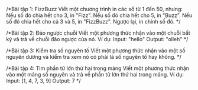 /*Bài tập 1: FizzBuzz
Viết một chương trình in các số từ 1 đến 50, nhưng:
Nếu số đó chia hết cho 3, in "Fizz".
Nếu số đó chia hết cho 5, in "Buzz".
Nếu số đó chia hết cho cả 3 và 5, in "FizzBuzz".
Ngược lại, in chính số đó.
*/

/*Bài tập 2: Đảo ngược chuỗi
Viết một phương thức nhận vào một chuỗi bất kỳ và trả về chuỗi đảo ngược của nó.
Ví dụ:
Input: "hello"
Output: "olleh"
*/

/*Bài tập 3: Kiểm tra số nguyên tố
Viết một phương thức nhận vào một số nguyên dương và kiểm tra xem nó có phải là số nguyên tố hay không.
*/


/*Bài tập 4: Tìm phần tử lớn thứ hai trong mảng
Viết một phương thức nhận vào một mảng số nguyên và trả về phần tử lớn thứ hai trong mảng.
Ví dụ:
Input: [1, 4, 7, 3, 9]
Output: 7
*/